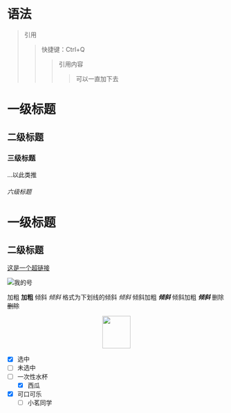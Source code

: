 # 语法

> 引用 
>>快捷键：Ctrl+Q
>>> 引用内容
>>>>可以一直加下去



# 一级标题
## 二级标题
### 三级标题
...以此类推
###### 六级标题

一级标题
============
二级标题
----------


[这是一个超链接](http://m.shaboa.com/ "链接title")

![我的号](http://img.bestmath.cn/2019/02/25/1551088862232.png "图片title")

加粗 **加粗**
倾斜 *倾斜*
格式为下划线的倾斜 _倾斜_
倾斜加粗 ***倾斜***
倾斜加粗 **_倾斜_**
删除 ~~删除~~


<div align="center"><img width="65" height="75" src="http://img.bestmath.cn/2019/02/25/1551088862232.png"/></div>

  - [x]  选中
  - [ ] 未选中
  - [ ] 一次性水杯
	- [x] 西瓜
  - [x] 可口可乐
	- [ ] 小茗同学
